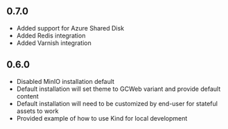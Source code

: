 ## 0.7.0

- Added support for Azure Shared Disk
- Added Redis integration
- Added Varnish integration

## 0.6.0

- Disabled MinIO installation default
- Default installation will set theme to GCWeb variant and provide default content
- Default installation will need to be customized by end-user for stateful assets to work
- Provided example of how to use Kind for local development
